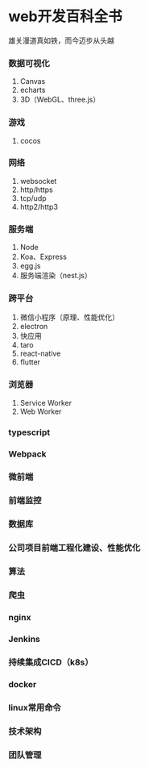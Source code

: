 # web开发百科全书

雄关漫道真如铁，而今迈步从头越

### 数据可视化

1. Canvas
2. echarts
3. 3D（WebGL、three.js）

### 游戏

1. cocos

### 网络

1. websocket
2. http/https
3. tcp/udp
4. http2/http3

### 服务端

1. Node
2. Koa、Express
3. egg.js
4. 服务端渲染（nest.js）

### 跨平台

1. 微信小程序（原理、性能优化）
2. electron
3. 快应用
4. taro
5. react-native
6. flutter

### 浏览器

1. Service Worker
2. Web Worker

### typescript

### Webpack

### 微前端

### 前端监控

### 数据库

### 公司项目前端工程化建设、性能优化

### 算法

### 爬虫

### nginx

### Jenkins

### 持续集成CICD（k8s）

### docker

### linux常用命令

### 技术架构

### 团队管理


